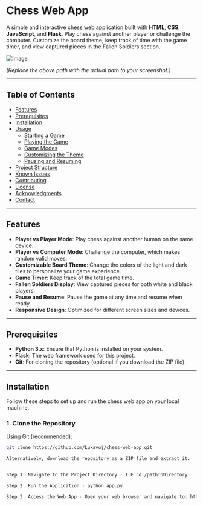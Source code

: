 # Chess Web App

A simple and interactive chess web application built with **HTML**, **CSS**, **JavaScript**, and **Flask**. Play chess against another player or challenge the computer. Customize the board theme, keep track of time with the game timer, and view captured pieces in the Fallen Soldiers section.

![image](https://github.com/user-attachments/assets/bffd71d3-5910-43a0-a859-99f93ac1d890)


*(Replace the above path with the actual path to your screenshot.)*

---

## **Table of Contents**

- [Features](#features)
- [Prerequisites](#prerequisites)
- [Installation](#installation)
- [Usage](#usage)
  - [Starting a Game](#starting-a-game)
  - [Playing the Game](#playing-the-game)
  - [Game Modes](#game-modes)
  - [Customizing the Theme](#customizing-the-theme)
  - [Pausing and Resuming](#pausing-and-resuming)
- [Project Structure](#project-structure)
- [Known Issues](#known-issues)
- [Contributing](#contributing)
- [License](#license)
- [Acknowledgments](#acknowledgments)
- [Contact](#contact)

---

## **Features**

- **Player vs Player Mode**: Play chess against another human on the same device.
- **Player vs Computer Mode**: Challenge the computer, which makes random valid moves.
- **Customizable Board Theme**: Change the colors of the light and dark tiles to personalize your game experience.
- **Game Timer**: Keep track of the total game time.
- **Fallen Soldiers Display**: View captured pieces for both white and black players.
- **Pause and Resume**: Pause the game at any time and resume when ready.
- **Responsive Design**: Optimized for different screen sizes and devices.

---

## **Prerequisites**

- **Python 3.x**: Ensure that Python is installed on your system.
- **Flask**: The web framework used for this project.
- **Git**: For cloning the repository (optional if you download the ZIP file).

---

## **Installation**

Follow these steps to set up and run the chess web app on your local machine.

### **1. Clone the Repository**

Using Git (recommended):

```bash
git clone https://github.com/Lukavuj/chess-web-app.git

Alternatively, download the repository as a ZIP file and extract it.


Step 1. Navigate to the Project Directory - I.E cd /pathToDirectory

Step 2. Run the Application - python app.py

Step 3. Access the Web App - Open your web browser and navigate to: http://localhost:5000/





